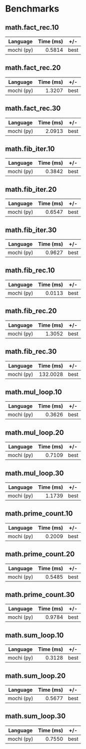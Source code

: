 # Benchmarks

## math.fact_rec.10
| Language | Time (ms) | +/- |
| --- | ---: | --- |
| mochi (py) | 0.5814 | best |

## math.fact_rec.20
| Language | Time (ms) | +/- |
| --- | ---: | --- |
| mochi (py) | 1.3207 | best |

## math.fact_rec.30
| Language | Time (ms) | +/- |
| --- | ---: | --- |
| mochi (py) | 2.0913 | best |

## math.fib_iter.10
| Language | Time (ms) | +/- |
| --- | ---: | --- |
| mochi (py) | 0.3842 | best |

## math.fib_iter.20
| Language | Time (ms) | +/- |
| --- | ---: | --- |
| mochi (py) | 0.6547 | best |

## math.fib_iter.30
| Language | Time (ms) | +/- |
| --- | ---: | --- |
| mochi (py) | 0.9627 | best |

## math.fib_rec.10
| Language | Time (ms) | +/- |
| --- | ---: | --- |
| mochi (py) | 0.0113 | best |

## math.fib_rec.20
| Language | Time (ms) | +/- |
| --- | ---: | --- |
| mochi (py) | 1.3052 | best |

## math.fib_rec.30
| Language | Time (ms) | +/- |
| --- | ---: | --- |
| mochi (py) | 132.0028 | best |

## math.mul_loop.10
| Language | Time (ms) | +/- |
| --- | ---: | --- |
| mochi (py) | 0.3626 | best |

## math.mul_loop.20
| Language | Time (ms) | +/- |
| --- | ---: | --- |
| mochi (py) | 0.7109 | best |

## math.mul_loop.30
| Language | Time (ms) | +/- |
| --- | ---: | --- |
| mochi (py) | 1.1739 | best |

## math.prime_count.10
| Language | Time (ms) | +/- |
| --- | ---: | --- |
| mochi (py) | 0.2009 | best |

## math.prime_count.20
| Language | Time (ms) | +/- |
| --- | ---: | --- |
| mochi (py) | 0.5485 | best |

## math.prime_count.30
| Language | Time (ms) | +/- |
| --- | ---: | --- |
| mochi (py) | 0.9784 | best |

## math.sum_loop.10
| Language | Time (ms) | +/- |
| --- | ---: | --- |
| mochi (py) | 0.3128 | best |

## math.sum_loop.20
| Language | Time (ms) | +/- |
| --- | ---: | --- |
| mochi (py) | 0.5677 | best |

## math.sum_loop.30
| Language | Time (ms) | +/- |
| --- | ---: | --- |
| mochi (py) | 0.7550 | best |


